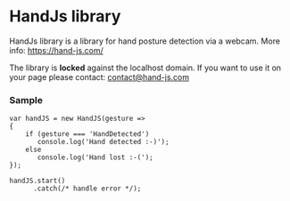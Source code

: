 # HandJs library
HandJs library is a library for hand posture detection via a webcam.
More info: https://hand-js.com/

The library is **locked** against the localhost domain. If you want to use it on your page please contact: contact@hand-js.com


### Sample

    var handJS = new HandJS(gesture => 
    {
        if (gesture === 'HandDetected') 
           console.log('Hand detected :-)');
        else
           console.log('Hand lost :-(');
    });

    handJS.start()
          .catch(/* handle error */);
